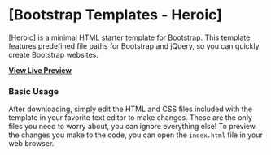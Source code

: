 # [Bootstrap Templates - Heroic]

[Heroic] is a minimal HTML starter template for [Bootstrap](https://getbootstrap.com/).
This template features predefined file paths for Bootstrap and jQuery, so you can quickly create Bootstrap websites.


**[View Live Preview](https://vincentnel80.github.io/bootstrap-themes/)**


### Basic Usage

After downloading, simply edit the HTML and CSS files included with the template in your favorite text editor to make changes. These are the only files you need to worry about, you can ignore everything else! To preview the changes you make to the code, you can open the `index.html` file in your web browser.
